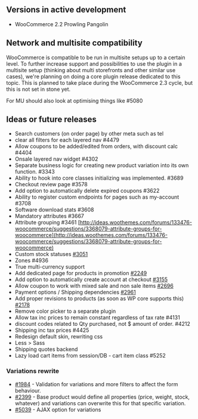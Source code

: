 ## Versions in active development

* WooCommerce 2.2 Prowling Pangolin

## Network and multisite compatibility

WooCommerce is compatible to be run in multisite setups up to a certain level. To further increase support and possibilities to use the plugin in a multisite setup (thinking about multi storefronts and other similar use cases), we're planning on doing a core plugin release dedicated to this topic. This is planned to take place during the WooCommerce 2.3 cycle, but this is not set in stone yet.

For MU should also look at optimising things like #5080

## Ideas or future releases

- Search customers (on order page) by other meta such as tel
- clear all filters for each layered nav #4479
- Allow coupons to be added/edited from orders, with discount calc #4404
- Onsale layered nav widget #4302
- Separate business logic for creating new product variation into its own function. #3343
- Ability to hook into core classes initializing was implemented. #3689
- Checkout review page #3578
- Add option to automatically delete expired coupons #3622
- Ability to register custom endpoints for pages such as my-account #3708
- Software download stats #3608
- Mandatory attributes #3667
- Attribute grouping #3461 [http://ideas.woothemes.com/forums/133476-woocommerce/suggestions/3368079-attribute-groups-for-woocommerce](http://ideas.woothemes.com/forums/133476-woocommerce/suggestions/3368079-attribute-groups-for-woocommerce)
- Custom stock statuses [#3051](https://github.com/woothemes/woocommerce/issues/3051)
- Zones #4936
- True multi-currency support
- Add dedicated page for products in promotion [#2249](https://github.com/woothemes/woocommerce/issues/2249)
- Add option to automatically create account at checkout [#3155](https://github.com/woothemes/woocommerce/issues/3155)
- Allow coupon to work with mixed sale and non sale items [#2696](https://github.com/woothemes/woocommerce/issues/2696)
- Payment options / Shipping dependencies [#2961](https://github.com/woothemes/woocommerce/issues/2961)
- Add proper revisions to products (as soon as WP core supports this) [#2178](https://github.com/woothemes/woocommerce/issues/2178)
- Remove color picker to a separate plugin
- Allow tax inc prices to remain constant regardless of tax rate #4131
- discount codes related to Qty purchased, not $ amount of order. #4212
- Shipping inc tax prices #4425
- Redesign default skin, rewriting css
- Less > Sass
- Shipping quotes backend
- Lazy load cart items from session/DB - cart item class #5252

### Variations rewrite

* [#1984](https://github.com/woothemes/woocommerce/issues/1984) - Validation for variations and more filters to affect the form behaviour.
* [#2399](https://github.com/woothemes/woocommerce/issues/2399) - Base product would define all properties (price, weight, stock, whatever) and variations can overwrite this for that specific variation.
* [#5039](https://github.com/woothemes/woocommerce/issues/5039) - AJAX option for variations